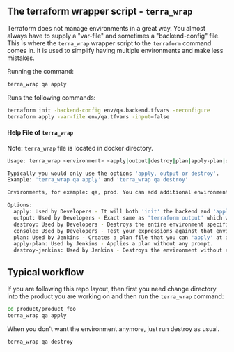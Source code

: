 ## The terraform wrapper script - `terra_wrap`
Terraform does not manage environments in a great way.
You almost always have to supply a "var-file" and sometimes a "backend-config" file.
This is where the `terra_wrap` wrapper script to the `terraform` command comes in.
It is used to simplify having multiple environments and make less mistakes.

Running the command:
```bash
terra_wrap qa apply
```
Runs the following commands:
```bash
terraform init -backend-config env/qa.backend.tfvars -reconfigure
terraform apply -var-file env/qa.tfvars -input=false
```

#### Help File of `terra_wrap`
Note: `terra_wrap` file is located in docker directory.
```bash
Usage: terra_wrap <environment> <apply|output|destroy|plan|apply-plan|destroy-jenkins>

Typically you would only use the options 'apply, output or destroy'.
Example: 'terra_wrap qa apply' and 'terra_wrap qa destroy'

Environments, for example: qa, prod. You can add additional environments by adding variable files.

Options:
  apply: Used by Developers - It will both 'init' the backend and 'apply' your changes. It will create the environment if it does not exist.
  output: Used by Developers - Exact same as 'terraform output' which will show you all outputs in this directory.
  destroy: Used by Developers - Destroys the entire environment specified but will prompt first.
  console: Used by Developers - Test your expressions against that environments variable file.
  plan: Used by Jenkins - Creates a plan file that you can 'apply' at a later date.
  apply-plan: Used by Jenkins - Applies a plan without any prompt.
  destroy-jenkins: Used by Jenkins - Destroys the environment without any prompt.
```

## Typical workflow
If you are following this repo layout, then first you need change directory into the product you are working on and then run the `terra_wrap` command:
```bash
cd product/product_foo
terra_wrap qa apply
```
When you don't want the environment anymore, just run destroy as usual.
```
terra_wrap qa destroy
``` 
